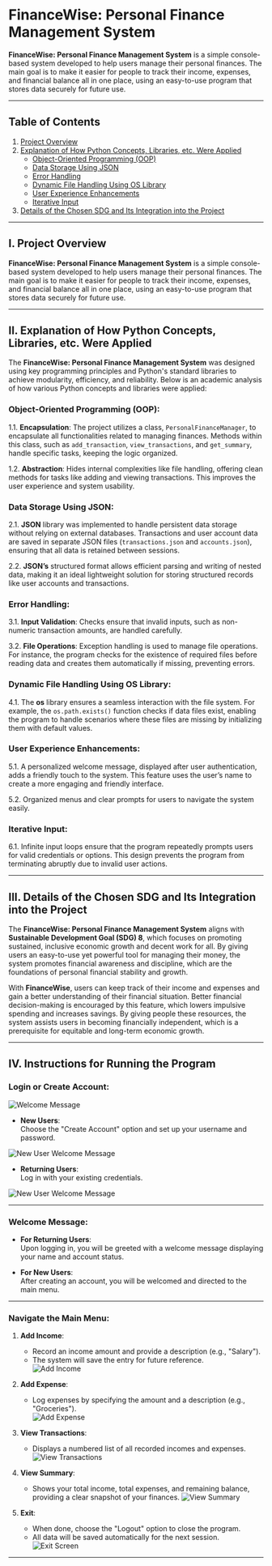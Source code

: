 # FinanceWise: Personal Finance Management System

**FinanceWise: Personal Finance Management System** is a simple console-based system developed to help users manage their personal finances. The main goal is to make it easier for people to track their income, expenses, and financial balance all in one place, using an easy-to-use program that stores data securely for future use.

---

## Table of Contents

1. [Project Overview](#project-overview)
2. [Explanation of How Python Concepts, Libraries, etc. Were Applied](#explanation-of-how-python-concepts-libraries-etc-were-applied)
   - [Object-Oriented Programming (OOP)](#object-oriented-programming-oop)
   - [Data Storage Using JSON](#data-storage-using-json)
   - [Error Handling](#error-handling)
   - [Dynamic File Handling Using OS Library](#dynamic-file-handling-using-os-library)
   - [User Experience Enhancements](#user-experience-enhancements)
   - [Iterative Input](#iterative-input)
3. [Details of the Chosen SDG and Its Integration into the Project](#details-of-the-chosen-sdg-and-its-integration-into-the-project)

---

## I. Project Overview

**FinanceWise: Personal Finance Management System** is a simple console-based system developed to help users manage their personal finances. The main goal is to make it easier for people to track their income, expenses, and financial balance all in one place, using an easy-to-use program that stores data securely for future use.

---

## II. Explanation of How Python Concepts, Libraries, etc. Were Applied

The **FinanceWise: Personal Finance Management System** was designed using key programming principles and Python's standard libraries to achieve modularity, efficiency, and reliability. Below is an academic analysis of how various Python concepts and libraries were applied:

### Object-Oriented Programming (OOP):

1.1. **Encapsulation**: The project utilizes a class, `PersonalFinanceManager`, to encapsulate all functionalities related to managing finances. Methods within this class, such as `add_transaction`, `view_transactions`, and `get_summary`, handle specific tasks, keeping the logic organized.

1.2. **Abstraction**: Hides internal complexities like file handling, offering clean methods for tasks like adding and viewing transactions. This improves the user experience and system usability.

### Data Storage Using JSON:

2.1. **JSON** library was implemented to handle persistent data storage without relying on external databases. Transactions and user account data are saved in separate JSON files (`transactions.json` and `accounts.json`), ensuring that all data is retained between sessions.

2.2. **JSON’s** structured format allows efficient parsing and writing of nested data, making it an ideal lightweight solution for storing structured records like user accounts and transactions.

### Error Handling:

3.1. **Input Validation**: Checks ensure that invalid inputs, such as non-numeric transaction amounts, are handled carefully.

3.2. **File Operations**: Exception handling is used to manage file operations. For instance, the program checks for the existence of required files before reading data and creates them automatically if missing, preventing errors.

### Dynamic File Handling Using OS Library:

4.1. The **os** library ensures a seamless interaction with the file system. For example, the `os.path.exists()` function checks if data files exist, enabling the program to handle scenarios where these files are missing by initializing them with default values.

### User Experience Enhancements:

5.1. A personalized welcome message, displayed after user authentication, adds a friendly touch to the system. This feature uses the user’s name to create a more engaging and friendly interface.

5.2. Organized menus and clear prompts for users to navigate the system easily.

### Iterative Input:

6.1. Infinite input loops ensure that the program repeatedly prompts users for valid credentials or options. This design prevents the program from terminating abruptly due to invalid user actions.

---

## III. Details of the Chosen SDG and Its Integration into the Project

The **FinanceWise: Personal Finance Management System** aligns with **Sustainable Development Goal (SDG) 8**, which focuses on promoting sustained, inclusive economic growth and decent work for all. By giving users an easy-to-use yet powerful tool for managing their money, the system promotes financial awareness and discipline, which are the foundations of personal financial stability and growth.

With **FinanceWise**, users can keep track of their income and expenses and gain a better understanding of their financial situation. Better financial decision-making is encouraged by this feature, which lowers impulsive spending and increases savings. By giving people these resources, the system assists users in becoming financially independent, which is a prerequisite for equitable and long-term economic growth.

---

## IV. Instructions for Running the Program

### Login or Create Account:

![Welcome Message](images/welcomemsg.PNG)


- **New Users**:  
  Choose the "Create Account" option and set up your username and password.
  
![New User Welcome Message](images/newuserWelcomeMessage.PNG)
- **Returning Users**:  
  Log in with your existing credentials.
  
![New User Welcome Message](images/newuserWelcomeMessage.PNG)


---

### Welcome Message:
- **For Returning Users**:  
  Upon logging in, you will be greeted with a welcome message displaying your name and account status.  

- **For New Users**:  
  After creating an account, you will be welcomed and directed to the main menu.

---

### Navigate the Main Menu:
1. **Add Income**:  
   - Record an income amount and provide a description (e.g., "Salary").  
   - The system will save the entry for future reference.   
![Add Income](images/AddIncome.PNG)

2. **Add Expense**:  
   - Log expenses by specifying the amount and a description (e.g., "Groceries").  
![Add Expense](images/AddExpense.PNG)

3. **View Transactions**:  
   - Displays a numbered list of all recorded incomes and expenses.
![View Transactions](images/ViewTransactions.PNG)

4. **View Summary**:  
   - Shows your total income, total expenses, and remaining balance, providing a clear snapshot of your finances.
![View Summary](images/ViewSummary.PNG)

5. **Exit**:  
   - When done, choose the "Logout" option to close the program.  
   - All data will be saved automatically for the next session.  
![Exit Screen](images/Exit.PNG)

---


